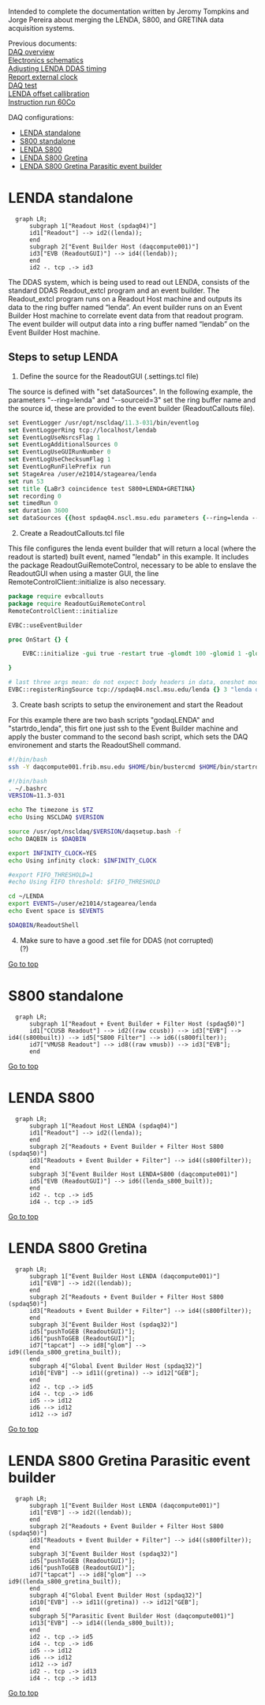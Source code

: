 <a id="toTop"></a> 
Intended to complete the documentation written by Jeromy Tompkins and Jorge Pereira about merging the LENDA, S800, and GRETINA data acquisition systems.

<!-- tips:

<br> can be replaced by two spaces to return to a new line

-->

Previous documents:  
[DAQ overview]()  
[Electronics schematics]()  
[Adjusting LENDA DDAS timing]()  
[Report external clock]()  
[DAQ test]()  
[LENDA offset callibration]()  
[Instruction run 60Co]()  


DAQ configurations:
- [LENDA standalone](#lenda-standalone)
- [S800 standalone](#s800-standalone)
- [LENDA S800](#lenda-s800)
- [LENDA S800 Gretina](#lenda-s800-gretina)
- [LENDA S800 Gretina Parasitic event builder](#lenda-s800-gretina-parasitic-event-builder)



<!----------------------------------------------------------------------->
# LENDA standalone

```mermaid
  graph LR;
      subgraph 1["Readout Host (spdaq04)"]
      id1["Readout"] --> id2((lenda));
      end
      subgraph 2["Event Builder Host (daqcompute001)"]
      id3["EVB (ReadoutGUI)"] --> id4((lendab));
      end
      id2 -. tcp .-> id3
```
The DDAS system, which is being used to read out LENDA, consists of the standard DDAS Readout_extcl program and an event builder. The Readout_extcl program runs on a Readout Host machine and outputs its data to the ring buffer named “lenda”. An event builder runs on an Event Builder Host machine to correlate event data from that readout program. The event builder will output data into a ring buffer named “lendab” on the Event Builder Host machine.

## Steps to setup LENDA
1. Define the source for the ReadoutGUI (.settings.tcl file)  

The source is defined with "set dataSources". In the following example, the parameters "--ring=lenda" and "--sourceid=3" set the ring buffer name and the source id, these are provided to the event builder (ReadoutCallouts file).

```tcl
​​​​​​​​​​​​​​​​​​set EventLogger /usr/opt/nscldaq/11.3-031/bin/eventlog
set EventLoggerRing tcp://localhost/lendab
set EventLogUseNsrcsFlag 1
set EventLogAdditionalSources 0
set EventLogUseGUIRunNumber 0
set EventLogUseChecksumFlag 1
set EventLogRunFilePrefix run
set StageArea /user/e21014/stagearea/lenda
set run 53
set title {LaBr3 coincidence test S800+LENDA+GRETINA}
set recording 0
set timedRun 0
set duration 3600
set dataSources {{host spdaq04.nscl.msu.edu parameters {--ring=lenda --sourceid=3} path /usr/opt/daq/11.3-031/bin/DDASReadout_extcl provider SSHPipe sourceid 0 wdir /user/e21014/LENDA/crate_1}}
```
2. Create a ReadoutCallouts.tcl file  

This file configures the lenda event builder that will return a local (where the readout is started) built event, named "lendab" in this example.
It includes the package ReadoutGuiRemoteControl, necessary to be able to enslave the ReadoutGUI when using a master GUI, the line RemoteControlClient::initialize is also necessary.

```tcl
package require evbcallouts
package require ReadoutGuiRemoteControl
RemoteControlClient::initialize

EVBC::useEventBuilder

proc OnStart {} {

    EVBC::initialize -gui true -restart true -glomdt 100 -glomid 1 -glombuild true -destring lendab

}

# last three args mean: do not expect body headers in data, oneshot mode enabled, timeout after 20 seconds
EVBC::registerRingSource tcp://spdaq04.nscl.msu.edu/lenda {} 3 "lenda data source 3" 1 1 20 ;
```

3. Create bash scripts to setup the environement and start the Readout

For this example there are two bash scripts "godaqLENDA" and "startrdo_lenda", this firt one just ssh to the Event Builder machine and apply the buster command to the second bash script, which sets the DAQ environement and starts the ReadoutShell command.


```bash
#!/bin/bash
ssh -Y daqcompute001.frib.msu.edu $HOME/bin/bustercmd $HOME/bin/startrdo_lenda
```

```bash
#!/bin/bash
. ~/.bashrc
VERSION=11.3-031

echo The timezone is $TZ
echo Using NSCLDAQ $VERSION

source /usr/opt/nscldaq/$VERSION/daqsetup.bash -f
echo DAQBIN is $DAQBIN

export INFINITY_CLOCK=YES
echo Using infinity clock: $INFINITY_CLOCK

#export FIFO_THRESHOLD=1
#echo Using FIFO threshold: $FIFO_THRESHOLD

cd ~/LENDA
export EVENTS=/user/e21014/stagearea/lenda
echo Event space is $EVENTS

$DAQBIN/ReadoutShell
```
4. Make sure to have a good .set file for DDAS (not corrupted)  
(?)




[Go to top](#toTop)
<!----------------------------------------------------------------------->
# S800 standalone
```mermaid
  graph LR;
      subgraph 1["Readout + Event Builder + Filter Host (spdaq50)"]
      id1["CCUSB Readout"] --> id2((raw ccusb)) --> id3["EVB"] --> id4((s800built)) --> id5["S800 Filter"] --> id6((s800filter));
      id7["VMUSB Readout"] --> id8((raw vmusb)) --> id3["EVB"];
      end
```
<!--
Text
-->
[Go to top](#toTop)
<!----------------------------------------------------------------------->

# LENDA S800
```mermaid
  graph LR;
      subgraph 1["Readout Host LENDA (spdaq04)"]
      id1["Readout"] --> id2((lenda));
      end
      subgraph 2["Readouts + Event Builder + Filter Host S800 (spdaq50)"]
      id3["Readouts + Event Builder + Filter"] --> id4((s800filter));
      end
      subgraph 3["Event Builder Host LENDA+S800 (daqcompute001)"]
      id5["EVB (ReadoutGUI)"] --> id6((lenda_s800_built));
      end
      id2 -. tcp .-> id5
      id4 -. tcp .-> id5
```

<!--
Text
-->
[Go to top](#toTop)
<!----------------------------------------------------------------------->

# LENDA S800 Gretina
```mermaid
  graph LR;
      subgraph 1["Event Builder Host LENDA (daqcompute001)"]
      id1["EVB"] --> id2((lendab));
      end
      subgraph 2["Readouts + Event Builder + Filter Host S800 (spdaq50)"]
      id3["Readouts + Event Builder + Filter"] --> id4((s800filter));
      end
      subgraph 3["Event Builder Host (spdaq32)"]
      id5["pushToGEB (ReadoutGUI)"];
      id6["pushToGEB (ReadoutGUI)"];
      id7["tapcat"] --> id8["glom"] --> id9((lenda_s800_gretina_built));
      end
      subgraph 4["Global Event Builder Host (spdaq32)"]
      id10["EVB"] --> id11((gretina)) --> id12["GEB"];
      end
      id2 -. tcp .-> id5
      id4 -. tcp .-> id6
      id5 --> id12
      id6 --> id12
      id12 --> id7
```
<!--
Text
-->
[Go to top](#toTop)
<!----------------------------------------------------------------------->

# LENDA S800 Gretina Parasitic event builder
```mermaid
  graph LR;
      subgraph 1["Event Builder Host LENDA (daqcompute001)"]
      id1["EVB"] --> id2((lendab));
      end
      subgraph 2["Readouts + Event Builder + Filter Host S800 (spdaq50)"]
      id3["Readouts + Event Builder + Filter"] --> id4((s800filter));
      end
      subgraph 3["Event Builder Host (spdaq32)"]
      id5["pushToGEB (ReadoutGUI)"];
      id6["pushToGEB (ReadoutGUI)"];
      id7["tapcat"] --> id8["glom"] --> id9((lenda_s800_gretina_built));
      end
      subgraph 4["Global Event Builder Host (spdaq32)"]
      id10["EVB"] --> id11((gretina)) --> id12["GEB"];
      end
      subgraph 5["Parasitic Event Builder Host (daqcompute001)"]
      id13["EVB"] --> id14((lenda_s800_built));
      end
      id2 -. tcp .-> id5
      id4 -. tcp .-> id6
      id5 --> id12
      id6 --> id12
      id12 --> id7
      id2 -. tcp .-> id13
      id4 -. tcp .-> id13
```
<!--
Text
-->
[Go to top](#toTop)
